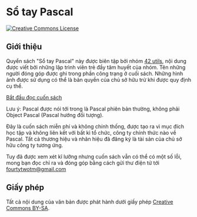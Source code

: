 # Sổ tay Pascal

<a rel="license" href="http://creativecommons.org/licenses/by-sa/4.0/"><img alt="Creative Commons License" style="border-width:0" src="https://i.creativecommons.org/l/by-sa/4.0/88x31.png" /></a>

## Giới thiệu
Quyển sách "Sổ tay Pascal" này được biên tập bởi nhóm [42 utils](https://github.com/42tm), nội dung được viết bởi những lập trình viên trẻ đầy tâm huyết của nhóm. Tên những người đóng góp được ghi trong phần công trạng ở cuối sách. Những hình ảnh được sử dụng có thể là bản quyền của chủ sở hữu trừ khi được quy định cụ thể.

[Bắt đầu đọc cuốn sách](book/intro.md)

Lưu ý: Pascal được nói tới trong là Pascal phiên bản thường, không phải Object Pascal (Pascal hướng đối tượng).

Đây là cuốn sách miễn phí và không chính thống, được tạo ra vì mục đích học tập và không liên kết với bất kì tổ chức, công ty chính thức nào về Pascal. Tất cả thương hiệu và nhãn hiệu đã đăng ký là tài sản của chủ sở hữu công ty tương ứng.

Tuy đã được xem xét kĩ lưỡng nhưng cuốn sách vẫn có thể có một số lỗi, mong bạn đọc chỉ ra và đóng góp bằng cách gửi thư điện tử tới fourtytwotm@gmail.com
## Giấy phép
Tất cả nội dung của văn bản được phát hành dưới giấy phép [Creative Commons BY-SA](https://creativecommons.org/licenses/by-sa/4.0/).
